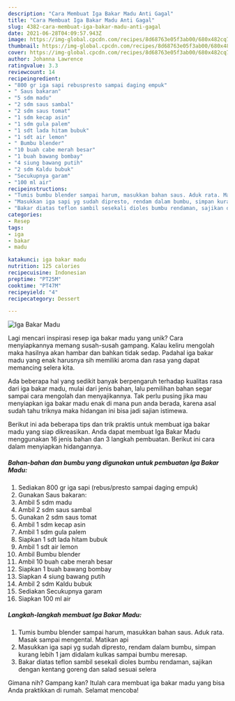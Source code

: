 ```yaml
---
description: "Cara Membuat Iga Bakar Madu Anti Gagal"
title: "Cara Membuat Iga Bakar Madu Anti Gagal"
slug: 4382-cara-membuat-iga-bakar-madu-anti-gagal
date: 2021-06-28T04:09:57.943Z
image: https://img-global.cpcdn.com/recipes/8d68763e05f3ab00/680x482cq70/iga-bakar-madu-foto-resep-utama.jpg
thumbnail: https://img-global.cpcdn.com/recipes/8d68763e05f3ab00/680x482cq70/iga-bakar-madu-foto-resep-utama.jpg
cover: https://img-global.cpcdn.com/recipes/8d68763e05f3ab00/680x482cq70/iga-bakar-madu-foto-resep-utama.jpg
author: Johanna Lawrence
ratingvalue: 3.3
reviewcount: 14
recipeingredient:
- "800 gr iga sapi rebuspresto sampai daging empuk"
- " Saus bakaran"
- "5 sdm madu"
- "2 sdm saus sambal"
- "2 sdm saus tomat"
- "1 sdm kecap asin"
- "1 sdm gula palem"
- "1 sdt lada hitam bubuk"
- "1 sdt air lemon"
- " Bumbu blender"
- "10 buah cabe merah besar"
- "1 buah bawang bombay"
- "4 siung bawang putih"
- "2 sdm Kaldu bubuk"
- "Secukupnya garam"
- "100 ml air"
recipeinstructions:
- "Tumis bumbu blender sampai harum, masukkan bahan saus. Aduk rata. Masak sampai mengental. Matikan api"
- "Masukkan iga sapi yg sudah dipresto, rendam dalam bumbu, simpan kurang lebih 1 jam didalam kulkas sampai bumbu meresap."
- "Bakar diatas teflon sambil sesekali dioles bumbu rendaman, sajikan dengan kentang goreng dan salad sesuai selera"
categories:
- Resep
tags:
- iga
- bakar
- madu

katakunci: iga bakar madu 
nutrition: 125 calories
recipecuisine: Indonesian
preptime: "PT25M"
cooktime: "PT47M"
recipeyield: "4"
recipecategory: Dessert

---
```



![Iga Bakar Madu](https://img-global.cpcdn.com/recipes/8d68763e05f3ab00/680x482cq70/iga-bakar-madu-foto-resep-utama.jpg)

Lagi mencari inspirasi resep iga bakar madu yang unik? Cara menyiapkannya memang susah-susah gampang. Kalau keliru mengolah maka hasilnya akan hambar dan bahkan tidak sedap. Padahal iga bakar madu yang enak harusnya sih memiliki aroma dan rasa yang dapat memancing selera kita.



Ada beberapa hal yang sedikit banyak berpengaruh terhadap kualitas rasa dari iga bakar madu, mulai dari jenis bahan, lalu pemilihan bahan segar sampai cara mengolah dan menyajikannya. Tak perlu pusing jika mau menyiapkan iga bakar madu enak di mana pun anda berada, karena asal sudah tahu triknya maka hidangan ini bisa jadi sajian istimewa.


Berikut ini ada beberapa tips dan trik praktis untuk membuat iga bakar madu yang siap dikreasikan. Anda dapat membuat Iga Bakar Madu menggunakan 16 jenis bahan dan 3 langkah pembuatan. Berikut ini cara dalam menyiapkan hidangannya.

<!--inarticleads1-->

##### Bahan-bahan dan bumbu yang digunakan untuk pembuatan Iga Bakar Madu:

1. Sediakan 800 gr iga sapi (rebus/presto sampai daging empuk)
1. Gunakan  Saus bakaran:
1. Ambil 5 sdm madu
1. Ambil 2 sdm saus sambal
1. Gunakan 2 sdm saus tomat
1. Ambil 1 sdm kecap asin
1. Ambil 1 sdm gula palem
1. Siapkan 1 sdt lada hitam bubuk
1. Ambil 1 sdt air lemon
1. Ambil  Bumbu blender
1. Ambil 10 buah cabe merah besar
1. Siapkan 1 buah bawang bombay
1. Siapkan 4 siung bawang putih
1. Ambil 2 sdm Kaldu bubuk
1. Sediakan Secukupnya garam
1. Siapkan 100 ml air




<!--inarticleads2-->

##### Langkah-langkah membuat Iga Bakar Madu:

1. Tumis bumbu blender sampai harum, masukkan bahan saus. Aduk rata. Masak sampai mengental. Matikan api
1. Masukkan iga sapi yg sudah dipresto, rendam dalam bumbu, simpan kurang lebih 1 jam didalam kulkas sampai bumbu meresap.
1. Bakar diatas teflon sambil sesekali dioles bumbu rendaman, sajikan dengan kentang goreng dan salad sesuai selera




Gimana nih? Gampang kan? Itulah cara membuat iga bakar madu yang bisa Anda praktikkan di rumah. Selamat mencoba!
